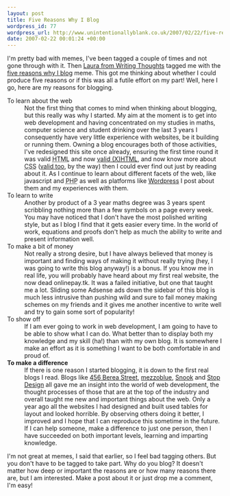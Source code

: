 ```yaml
---
layout: post
title: Five Reasons Why I Blog
wordpress_id: 77
wordpress_url: http://www.unintentionallyblank.co.uk/2007/02/22/five-reasons-why-i-blog/
date: 2007-02-22 00:01:24 +00:00
---
```

<p>I'm pretty bad with memes, I've been tagged a couple of times and not gone through with it. Then <a href="http://writingthoughts.com">Laura from Writing Thoughts</a> tagged me with the <a href="http://writingthoughts.com/?p=31">five reasons why I blog</a> meme. This got me thinking about whether I could produce five reasons or if this was all a futile effort on my part! Well, here I go, here are my reasons for blogging.</p>

<dl>
<dt>To learn about the web</dt>
<dd>Not the first thing that comes to mind when thinking about blogging, but this really was why I started. My aim at the moment is to get into web development and having concentrated on my studies in maths, computer science and student drinking over the last 3 years I consequently have very little experience with websites, be it building or running them. Owning a blog encourages both of those activities, I've redesigned this site once already, ensuring the first time round it was valid <abbr title="Hyper Text Markup Language">HTML</abbr> and now <a href="http://validator.w3.org/check?uri=referer">valid <abbr title="eXtensible Hyper Text Markup Language">(X)HTML</abbr></a>, and now know more about <abbr title="Cascading Style Sheets">CSS</abbr> (<a href="http://jigsaw.w3.org/css-validator/check/referer">valid too</a>, by the way) then I could ever find out just by reading about it. As I continue to learn about different facets of the web, like javascript and <abbr title="Hypertext Pre-Processor">PHP</abbr> as well as platforms like <a href="http://www.wordpress.org">Wordpress</a> I post about them and my experiences with them.</dd>
<dt>To learn to write</dt>
<dd>Another by product of a 3 year maths degree was 3 years spent scribbling nothing more than a few symbols on a page every week. You may have noticed that I don't have the most polished writing style, but as I blog I find that it gets easier every time. In the world of work, equations and proofs don't help as much the ability to write and present information well.</dd>
<dt>To make a bit of money</dt>
<dd>Not really a strong desire, but I have always believed that money is important and finding ways of making it without really trying (hey, I was going to write this blog anyway!) is a bonus. If you know me in real life, you will probably have heard about my first real website, the now dead onlinepay.tk. It was a failed initiative, but one that taught me a lot. Sliding some Adsense ads down the sidebar of this blog is much less intrusive than pushing wild and sure to fail money making schemes on my friends and it gives me another incentive to write well and try to gain some sort of popularity!</dd>
<dt>To show off</dt>
<dd>If I am ever going to work in web development, I am going to have to be able to show what I can do. What better than to display both my knowledge and my skill (ha!) than with my own blog. It is somewhere I make an effort as it is something I want to be both comfortable in and proud of.</dd>
<dt><strong>To make a difference</strong></dt>
<dd>If there is one reason I started blogging, it is down to the first real blogs I read. Blogs like <a href="http://www.456bereastreet.com">456 Berea Street</a>, <a href="http://www.mezzoblue.com">mezzoblue</a>, <a href="http://www.snook.ca">Snook</a> and <a href="http://www.stopdesign.com">Stop Design</a> all gave me an insight into the world of web development, the thought processes of those that are at the top of the industry and overall taught me new and important things about the web. Only a year ago all the websites I had designed and built used tables for layout and looked horrible. By observing others doing it better, I improved and I hope that I can reproduce this sometime in the future. If I can help someone, make a difference to just one person, then I have succeeded on both important levels, learning and imparting knowledge.</dd>
</dl>

<p>I'm not great at memes, I said that earlier, so I feel bad tagging others. But you don't have to be tagged to take part. Why do you blog? It doesn't matter how deep or important the reasons are or how many reasons there are, but I am interested. Make a post about it or just drop me a comment, I'm easy!</p>
